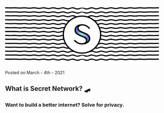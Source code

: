 <!-- Hero -->
<columns mode="slim">
<block>

![cover](./img/header.png)

</block>
</columns>

<columns mode="slim">
Posted on March - 4th - 2021

## What is Secret Network? 🛹

### Want to build a better internet? Solve for privacy.



</columns>

